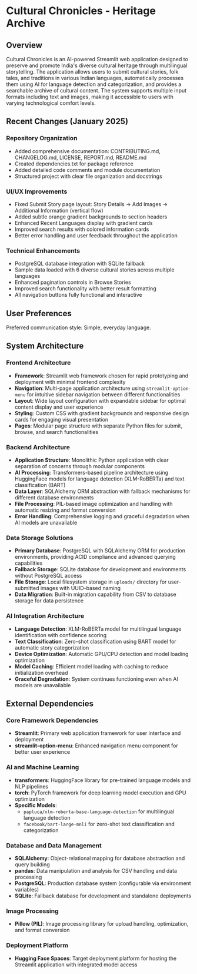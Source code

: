 # Cultural Chronicles - Heritage Archive

## Overview

Cultural Chronicles is an AI-powered Streamlit web application designed to preserve and promote India's diverse cultural heritage through multilingual storytelling. The application allows users to submit cultural stories, folk tales, and traditions in various Indian languages, automatically processes them using AI for language detection and categorization, and provides a searchable archive of cultural content. The system supports multiple input formats including text and images, making it accessible to users with varying technological comfort levels.

## Recent Changes (January 2025)

### Repository Organization
- Added comprehensive documentation: CONTRIBUTING.md, CHANGELOG.md, LICENSE, REPORT.md, README.md
- Created dependencies.txt for package reference
- Added detailed code comments and module documentation
- Structured project with clear file organization and docstrings

### UI/UX Improvements
- Fixed Submit Story page layout: Story Details → Add Images → Additional Information (vertical flow)
- Added subtle orange gradient backgrounds to section headers
- Enhanced Recent Languages display with gradient cards
- Improved search results with colored information cards
- Better error handling and user feedback throughout the application

### Technical Enhancements
- PostgreSQL database integration with SQLite fallback
- Sample data loaded with 6 diverse cultural stories across multiple languages
- Enhanced pagination controls in Browse Stories
- Improved search functionality with better result formatting
- All navigation buttons fully functional and interactive

## User Preferences

Preferred communication style: Simple, everyday language.

## System Architecture

### Frontend Architecture
- **Framework**: Streamlit web framework chosen for rapid prototyping and deployment with minimal frontend complexity
- **Navigation**: Multi-page application architecture using `streamlit-option-menu` for intuitive sidebar navigation between different functionalities
- **Layout**: Wide layout configuration with expandable sidebar for optimal content display and user experience
- **Styling**: Custom CSS with gradient backgrounds and responsive design cards for engaging visual presentation
- **Pages**: Modular page structure with separate Python files for submit, browse, and search functionalities

### Backend Architecture
- **Application Structure**: Monolithic Python application with clear separation of concerns through modular components
- **AI Processing**: Transformers-based pipeline architecture using HuggingFace models for language detection (XLM-RoBERTa) and text classification (BART)
- **Data Layer**: SQLAlchemy ORM abstraction with fallback mechanisms for different database environments
- **File Processing**: PIL-based image optimization and handling with automatic resizing and format conversion
- **Error Handling**: Comprehensive logging and graceful degradation when AI models are unavailable

### Data Storage Solutions
- **Primary Database**: PostgreSQL with SQLAlchemy ORM for production environments, providing ACID compliance and advanced querying capabilities
- **Fallback Storage**: SQLite database for development and environments without PostgreSQL access
- **File Storage**: Local filesystem storage in `uploads/` directory for user-submitted images with UUID-based naming
- **Data Migration**: Built-in migration capability from CSV to database storage for data persistence

### AI Integration Architecture
- **Language Detection**: XLM-RoBERTa model for multilingual language identification with confidence scoring
- **Text Classification**: Zero-shot classification using BART model for automatic story categorization
- **Device Optimization**: Automatic GPU/CPU detection and model loading optimization
- **Model Caching**: Efficient model loading with caching to reduce initialization overhead
- **Graceful Degradation**: System continues functioning even when AI models are unavailable

## External Dependencies

### Core Framework Dependencies
- **Streamlit**: Primary web application framework for user interface and deployment
- **streamlit-option-menu**: Enhanced navigation menu component for better user experience

### AI and Machine Learning
- **transformers**: HuggingFace library for pre-trained language models and NLP pipelines
- **torch**: PyTorch framework for deep learning model execution and GPU optimization
- **Specific Models**:
  - `papluca/xlm-roberta-base-language-detection` for multilingual language detection
  - `facebook/bart-large-mnli` for zero-shot text classification and categorization

### Database and Data Management
- **SQLAlchemy**: Object-relational mapping for database abstraction and query building
- **pandas**: Data manipulation and analysis for CSV handling and data processing
- **PostgreSQL**: Production database system (configurable via environment variables)
- **SQLite**: Fallback database for development and standalone deployments

### Image Processing
- **Pillow (PIL)**: Image processing library for upload handling, optimization, and format conversion

### Deployment Platform
- **Hugging Face Spaces**: Target deployment platform for hosting the Streamlit application with integrated model access